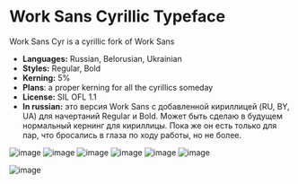 # Work Sans Cyrillic Typeface
Work Sans Cyr is a cyrillic fork of Work Sans
  
- **Languages:** Russian, Belorusian, Ukrainian
- **Styles:** Regular, Bold
- **Kerning:** 5%
- **Plans**: a proper kerning for all the cyrillics someday
- **License:** SIL OFL 1.1
- **In russian:** это версия Work Sans с добавленной кириллицей (RU, BY, UA) для начертаний Regular и Bold. Может быть cделаю в будущем нормальный кернинг для кириллицы. Пока же он есть только для пар, что бросались в глаза по ходу работы, но не более.

![image](https://github.com/user-attachments/assets/b2a82689-16ac-4f0c-9676-15e9924185fb)
![image](https://github.com/user-attachments/assets/66c35a0e-a1ca-4536-baee-60cfea721093)
![image](https://github.com/user-attachments/assets/5ba285ec-b3da-42ae-83ff-aaadea281326)
![image](https://github.com/user-attachments/assets/6537e31e-f7b0-49ae-8113-09c9f4948362)
![image](https://github.com/user-attachments/assets/287b4b32-a607-46b0-b889-4bafd6c86e13)
![image](https://github.com/user-attachments/assets/aa609999-030a-47d3-9db4-a462211096a3)

![image](https://github.com/user-attachments/assets/b5df4010-67f2-4f72-a034-558c85d69cea)



